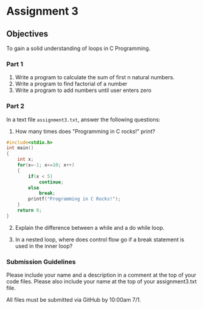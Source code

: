 # Assignment 3

## Objectives

To gain a solid understanding of loops in C Programming. 

### Part 1

1. Write a program to calculate the sum of first n natural numbers.
2. Write a program to find factorial of a number
3. Write a program to add numbers until user enters zero


### Part 2
In a text file `assignment3.txt`, answer the following questions:

1. How many times does "Programming in C rocks!" print?

  ```c 
  #include<stdio.h>
  int main()
  {
      int x;
      for(x=-1; x<=10; x++)
      {
          if(x < 5)
              continue;
          else
              break;
          printf("Programming in C Rocks!");
      }
      return 0;
  }
  ```


2. Explain the difference between a while and a do while loop. 

3. In a nested loop, where does control flow go if a break statement is used in the inner loop?

### Submission Guidelines
Please include your name and a description in a comment at the top of your code files. Please also include your name at the top of your assignment3.txt file.

All files must be submitted via GitHub by 10:00am 7/1.
